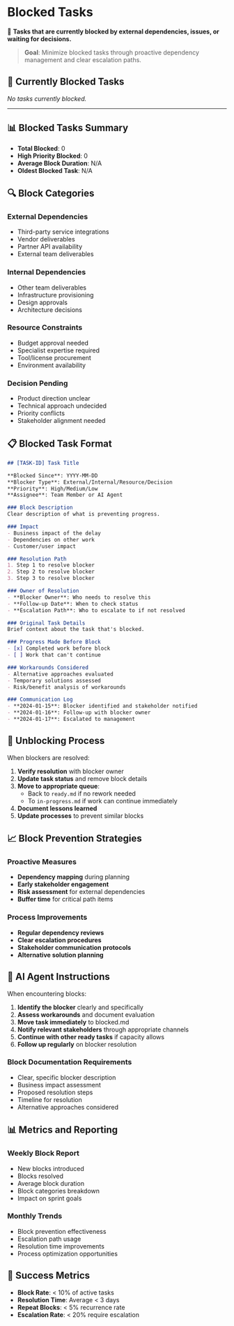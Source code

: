 # Blocked Tasks

🚫 **Tasks that are currently blocked by external dependencies, issues, or waiting for decisions.**

> **Goal**: Minimize blocked tasks through proactive dependency management and clear escalation paths.

## 🚧 Currently Blocked Tasks

<!-- 
Tasks moved here when blockers are discovered.
Include clear blocker description and resolution path.
-->

*No tasks currently blocked.*

---

## 📊 Blocked Tasks Summary

- **Total Blocked**: 0
- **High Priority Blocked**: 0
- **Average Block Duration**: N/A
- **Oldest Blocked Task**: N/A

## 🔍 Block Categories

### External Dependencies
- Third-party service integrations
- Vendor deliverables
- Partner API availability
- External team deliverables

### Internal Dependencies
- Other team deliverables
- Infrastructure provisioning
- Design approvals
- Architecture decisions

### Resource Constraints
- Budget approval needed
- Specialist expertise required
- Tool/license procurement
- Environment availability

### Decision Pending
- Product direction unclear
- Technical approach undecided
- Priority conflicts
- Stakeholder alignment needed

## 📋 Blocked Task Format

```markdown
## [TASK-ID] Task Title

**Blocked Since**: YYYY-MM-DD
**Blocker Type**: External/Internal/Resource/Decision
**Priority**: High/Medium/Low
**Assignee**: Team Member or AI Agent

### Block Description
Clear description of what is preventing progress.

### Impact
- Business impact of the delay
- Dependencies on other work
- Customer/user impact

### Resolution Path
1. Step 1 to resolve blocker
2. Step 2 to resolve blocker
3. Step 3 to resolve blocker

### Owner of Resolution
- **Blocker Owner**: Who needs to resolve this
- **Follow-up Date**: When to check status
- **Escalation Path**: Who to escalate to if not resolved

### Original Task Details
Brief context about the task that's blocked.

### Progress Made Before Block
- [x] Completed work before block
- [ ] Work that can't continue

### Workarounds Considered
- Alternative approaches evaluated
- Temporary solutions assessed
- Risk/benefit analysis of workarounds

### Communication Log
- **2024-01-15**: Blocker identified and stakeholder notified
- **2024-01-16**: Follow-up with blocker owner
- **2024-01-17**: Escalated to management
```

## 🔄 Unblocking Process

When blockers are resolved:

1. **Verify resolution** with blocker owner
2. **Update task status** and remove block details
3. **Move to appropriate queue**:
   - Back to `ready.md` if no rework needed
   - To `in-progress.md` if work can continue immediately
4. **Document lessons learned**
5. **Update processes** to prevent similar blocks

## 📈 Block Prevention Strategies

### Proactive Measures
- **Dependency mapping** during planning
- **Early stakeholder engagement**
- **Risk assessment** for external dependencies
- **Buffer time** for critical path items

### Process Improvements
- **Regular dependency reviews**
- **Clear escalation procedures**
- **Stakeholder communication protocols**
- **Alternative solution planning**

## 🤖 AI Agent Instructions

When encountering blocks:

1. **Identify the blocker** clearly and specifically
2. **Assess workarounds** and document evaluation
3. **Move task immediately** to blocked.md
4. **Notify relevant stakeholders** through appropriate channels
5. **Continue with other ready tasks** if capacity allows
6. **Follow up regularly** on blocker resolution

### Block Documentation Requirements
- Clear, specific blocker description
- Business impact assessment
- Proposed resolution steps
- Timeline for resolution
- Alternative approaches considered

## 📊 Metrics and Reporting

### Weekly Block Report
- New blocks introduced
- Blocks resolved
- Average block duration
- Block categories breakdown
- Impact on sprint goals

### Monthly Trends
- Block prevention effectiveness
- Escalation path usage
- Resolution time improvements
- Process optimization opportunities

## 🎯 Success Metrics

- **Block Rate**: < 10% of active tasks
- **Resolution Time**: Average < 3 days
- **Repeat Blocks**: < 5% recurrence rate
- **Escalation Rate**: < 20% require escalation
